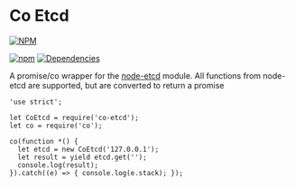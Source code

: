 Co Etcd
========

[![NPM](https://nodei.co/npm/co-etcd.png?downloads=true&stars=true)](https://nodei.co/npm/co-etcd/)

[![npm](https://img.shields.io/npm/l/express.svg)](https://github.com/johnhof/co-etcd/blob/master/LICENSE)  [![Dependencies](https://img.shields.io/david/johnhof/co-etcd.svg)](https://david-dm.org/johnhof/co-etcd)

A promise/co wrapper for the [node-etcd](https://www.npmjs.com/package/node-etcd) module. All functions from node-etcd are supported, but are converted to return a promise

```javscript
'use strict';

let CoEtcd = require('co-etcd');
let co = require('co');

co(function *() {
  let etcd = new CoEtcd('127.0.0.1');
  let result = yield etcd.get('');
  console.log(result);
}).catch((e) => { console.log(e.stack); });
```
